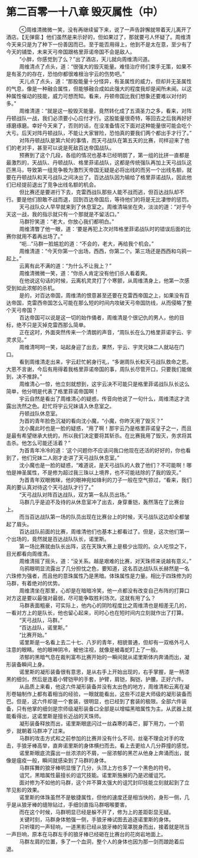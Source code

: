 <h1>第二百零一十八章 毁灭属性（中）</h1>
<div id="content">&nbsp&nbsp&nbsp&nbsp&nbsp&nbsp&nbsp&nbsp
 周维清微微一笑，没有再继续留下来，说了一声告辞懈就带着天儿离开了酒店。【无弹窗.】他们虽然是来示好的，但如果过了，那就要弓人怀疑了。周维清今天来只是为了种下一份善因而已。至于能否用得上，他到不是太在意，至少有了今天的铺垫，未来天弓帝国跟格里菲诺帝国不会是敌人。
 <br/>&nbsp&nbsp&nbsp&nbsp&nbsp&nbsp&nbsp&nbsp
 “小胖，你感觉到了么？”出了酒店，天儿就向周维清问道。
 <br/>&nbsp&nbsp&nbsp&nbsp&nbsp&nbsp&nbsp&nbsp
 周维清点了点头，道：“很强大的毁灭能量。难怪治疗师们束手无策，如果不是有圣力的存在，恐怕你都很难根治宇云的伤势吧。”
 <br/>&nbsp&nbsp&nbsp&nbsp&nbsp&nbsp&nbsp&nbsp
 天儿点了点头，道：“那股能量十分怪异，有圣属性的威力，但却并无圣属性的气息，像是一种融合属性，但能够融合成如此强大的程度我却是闻所未闻。以这种属性催动的技能，威力可想而知。看来，丹顿帝国比我们想象还要难以对付的多。”
 <br/>&nbsp&nbsp&nbsp&nbsp&nbsp&nbsp&nbsp&nbsp
 周维清道：“就是这一股毁灭能量，竟然转化成了五滴圣力之多，看来，对阵丹顿战队一战，我们必须要小心应付才行。这股能量很奇特，等回去之后我再好好琢磨琢磨。幸好今天来了，否则的话，在没准备情况下面对这种能量很可能会吃个大亏。后天对阵丹顿战队，不能让大家冒险，恐怕真的要我们两个都出手才行了。”
 <br/>&nbsp&nbsp&nbsp&nbsp&nbsp&nbsp&nbsp&nbsp
 对阵丹顿战队是第六轮的事情，而天弓战队在第五天的比赛，司样迎来了他们的老对手，甚至可以说是死敌百达帝国战队。
 <br/>&nbsp&nbsp&nbsp&nbsp&nbsp&nbsp&nbsp&nbsp
 预赛到了这个几段，各组的情况也基本已经明朗了，第一组的比拼一直都是最激烈的，天战队、丹顿战队、格里菲诺战队，这都是传统强队再加上天弓战队这匹黑马，导致第一组竞争极为激烈天帝国无疑是必将出线的而另一个出线名额，就要在丹顿战队和天弓战队之间决出了。百达战队因为输给了格里菲诺战队，因此他们已经提前退出了竞争出线名额的机会。
 <br/>&nbsp&nbsp&nbsp&nbsp&nbsp&nbsp&nbsp&nbsp
 但比赛还是要进行下去，克雷西战队那些人能不战而逃，但百达战队却不行。要是他们胆敢不战而退，回到百达帝国后，等待他们的将是无比凄惨的惩罚。
 <br/>&nbsp&nbsp&nbsp&nbsp&nbsp&nbsp&nbsp&nbsp
 天弓战队众人早早就来到了休息室之。周维清端坐在央，淡淡的道：“对于今天这一战，我的指示就只有一个那就是不留活口。”
 <br/>&nbsp&nbsp&nbsp&nbsp&nbsp&nbsp&nbsp&nbsp
 马群狞笑道：“老大，你放心我们都明白。”
 <br/>&nbsp&nbsp&nbsp&nbsp&nbsp&nbsp&nbsp&nbsp
 周维清瞥了他一眼，道：‘要是再犯上次对阵格里菲诺战队时的错误后面的比赛你就用不着再出场了。”
 <br/>&nbsp&nbsp&nbsp&nbsp&nbsp&nbsp&nbsp&nbsp
 “呃…”马群一脸尴尬的道：“不会的，老大，再给我个机会。”
 <br/>&nbsp&nbsp&nbsp&nbsp&nbsp&nbsp&nbsp&nbsp
 周维清道：“今天你第一个出场，西西，你第二个。第三场还是西西和乌鸦一起上。”
 <br/>&nbsp&nbsp&nbsp&nbsp&nbsp&nbsp&nbsp&nbsp
 云离有此不满的道：“为什么不让我上？”
 <br/>&nbsp&nbsp&nbsp&nbsp&nbsp&nbsp&nbsp&nbsp
 周维清微微一笑，道：“你杀人肯定没有他们杀人看着爽。
 <br/>&nbsp&nbsp&nbsp&nbsp&nbsp&nbsp&nbsp&nbsp
 在他说这句话的时候，云离机灵灵打了个寒颤，从周维清身上，他第一次感受到如此浓郁的杀机。
 <br/>&nbsp&nbsp&nbsp&nbsp&nbsp&nbsp&nbsp&nbsp
 是的，对百达帝国，周维清的恨意甚至还要在克雷西帝国之上，如果没有百达帝国，克雷西帝国怎么可能在那么短的时间内攻破天弓帝国防线，从而侵略了整个天弓帝国？
 <br/>&nbsp&nbsp&nbsp&nbsp&nbsp&nbsp&nbsp&nbsp
 百达帝国可以说是这一切的始作俑者，周维清是个很记仇的男人，他的目标，绝不只是灭掉克雷西那么简单。
 <br/>&nbsp&nbsp&nbsp&nbsp&nbsp&nbsp&nbsp&nbsp
 正在这时，外面突然传来一个清朗的声音，“周队长在么刀格里菲诺宇云、宇灵求见。”
 <br/>&nbsp&nbsp&nbsp&nbsp&nbsp&nbsp&nbsp&nbsp
 周维清呵呵一笑，站起身迎了出去，果然，宇云、宇灵兄妹二人就站在门口。
 <br/>&nbsp&nbsp&nbsp&nbsp&nbsp&nbsp&nbsp&nbsp
 看到周维清走出来，宇云赶忙躬身行礼，“多谢周队长和天弓战队救命之恩。大恩不言谢，今后有用得着我格里菲诺帝国的事，周队长尽管开口，只要我们能做到，决不推辞。”
 <br/>&nbsp&nbsp&nbsp&nbsp&nbsp&nbsp&nbsp&nbsp
 周维清心一惊，他立刻就想到，这宇云决不可能只是格里菲诺战队队长这么简单，他分明是代表了格里菲诺帝国啊！
 <br/>&nbsp&nbsp&nbsp&nbsp&nbsp&nbsp&nbsp&nbsp
 宇云自然是看出了周维清心的疑惑，传音向他说了一句什么，周维清这才流露出洗然之色。赶忙将宇云兄妹请入休息室之。
 <br/>&nbsp&nbsp&nbsp&nbsp&nbsp&nbsp&nbsp&nbsp
 丹顿战队休息室。
 <br/>&nbsp&nbsp&nbsp&nbsp&nbsp&nbsp&nbsp&nbsp
 为首的青年脸色沉凝的看向沈小魔，“小魔，你昨天用了毁灭？”
 <br/>&nbsp&nbsp&nbsp&nbsp&nbsp&nbsp&nbsp&nbsp
 沈小魔此时也是一脸的疑惑，“用了啊！那宇云乃是格里菲诺皇子之一，而且是最有希望继承大统的，所以我们决定要将其斩杀。在比赛我用了毁灭，务求将其击杀。他怎么可能还活着？”
 <br/>&nbsp&nbsp&nbsp&nbsp&nbsp&nbsp&nbsp&nbsp
 为首青年冷冷的道：‘这个问题你不应该问我口他现在还活的好好的，你也看到了，他们兄妹二人刚才走讲了天弓战队休息室。”
 <br/>&nbsp&nbsp&nbsp&nbsp&nbsp&nbsp&nbsp&nbsp
 沈小魔也是一脸的疑惑，“难道说，是天弓战队的人救了他们？不可能啊！哪怕是神圣属性，不是修为超过我三珠以上境界，也不可能祛除的了我的毁灭。”
 <br/>&nbsp&nbsp&nbsp&nbsp&nbsp&nbsp&nbsp&nbsp
 为首青年双眼微眯，他的眼神宛如锋利的刀子一般在空气掠过，“看来，我们真的要认真对待这个天弓战队才行了。”
 <br/>&nbsp&nbsp&nbsp&nbsp&nbsp&nbsp&nbsp&nbsp
 “天弓战队对阵百达战队，双方第一名队员出场。”
 <br/>&nbsp&nbsp&nbsp&nbsp&nbsp&nbsp&nbsp&nbsp
 马群几乎是迫不及待的从休息室冲了出去，身穿重铠，轰然落在了比赛台上。
 <br/>&nbsp&nbsp&nbsp&nbsp&nbsp&nbsp&nbsp&nbsp
 而当百达战队第一场的队员出现在比赛台上的时候，天弓战队这边却全都皱起了眉头。
 <br/>&nbsp&nbsp&nbsp&nbsp&nbsp&nbsp&nbsp&nbsp
 百达战队前面的比赛，周维清他们也基本上都看过了。但是，这次他们第一个出场的，竟然就是百达战队队长，诺里斯。
 <br/>&nbsp&nbsp&nbsp&nbsp&nbsp&nbsp&nbsp&nbsp
 第一场比赛就由队长出阵，这在天珠大赛上是极少出现的。众人吃惊之下，目光都看向周维清。
 <br/>&nbsp&nbsp&nbsp&nbsp&nbsp&nbsp&nbsp&nbsp
 周维清摇了摇头，道：“没关系。越是艰难的比赛，对天珠师来说越有意义。”
 <br/>&nbsp&nbsp&nbsp&nbsp&nbsp&nbsp&nbsp&nbsp
 乌鸦眼明显流露出了几分担忱之色，要知道，这名百达战队队长赫然是一名六珠修为强者，而且他的意珠属性乃是黑暗。体珠属性是力量。相比于四珠修为的马群，有着绝对的优势。
 <br/>&nbsp&nbsp&nbsp&nbsp&nbsp&nbsp&nbsp&nbsp
 周维清坐在那里，心却是在暗暗冷笑，他一点都没有改变自己布阵的打算口对方这是要以最强对最弱，尽可能争取胜利场次。这就有用了么？
 <br/>&nbsp&nbsp&nbsp&nbsp&nbsp&nbsp&nbsp&nbsp
 马群表面粗豪，可实际上，他内心的阴险程度比之周维清也是相差无几的，一看对方上的是队长，他也留心起来，司时心也在短时间内立刻就作出了打算。
 <br/>&nbsp&nbsp&nbsp&nbsp&nbsp&nbsp&nbsp&nbsp
 “天弓战队，马群。”
 <br/>&nbsp&nbsp&nbsp&nbsp&nbsp&nbsp&nbsp&nbsp
 “百达战队，诺里斯。”
 <br/>&nbsp&nbsp&nbsp&nbsp&nbsp&nbsp&nbsp&nbsp
 “比赛开始。”
 <br/>&nbsp&nbsp&nbsp&nbsp&nbsp&nbsp&nbsp&nbsp
 诺里斯是一名看上去二十七、八岁的青年，相貌普通，但却有一双格外弓人注意的眼睛。他的眼神阴冷，被他注视，就像是被毒蛇盯上了一般。
 <br/>&nbsp&nbsp&nbsp&nbsp&nbsp&nbsp&nbsp&nbsp
 浓郁的黑暗气息在裁判富布比赛开始的一瞬间就从诺里斯体内奔涌而出，凝形装备瞬间上身。
 <br/>&nbsp&nbsp&nbsp&nbsp&nbsp&nbsp&nbsp&nbsp
 诺里斯的凝形装备很有意思，是从右手上开始出现的，右手掌握，是一柄漆黑的细剑，然后是连着小臂铠甲的手套，护臂，肩铠，胸铠，护腰。正好六件。
 <br/>&nbsp&nbsp&nbsp&nbsp&nbsp&nbsp&nbsp&nbsp
 从品质上来看，他这六件凝形装备并没有太出色的地方，周维清和云离在凝形卷轴制作上都有着相当的经验，一眼就能看出，这些不过是大师级的凝形装备而巴。但是，这六件却是一个套装，很明显，也已经到了套装的极限。全部六件装备，只有他掌的细剑是宗师级凝形装备口全部是以增幅黑暗属性为主。从武器上就能看得出，这诺里斯是擅长近战的天珠师。
 <br/>&nbsp&nbsp&nbsp&nbsp&nbsp&nbsp&nbsp&nbsp
 凝形装备释放而出，诺里斯眼底闪过一丝森寒的毒芒，脚下用力，一个箭步，就朝着马群冲了过来。
 <br/>&nbsp&nbsp&nbsp&nbsp&nbsp&nbsp&nbsp&nbsp
 马群的攻击方式和之前参加的比赛并没有什么不司，丝毫不理会对手的攻击，手狼牙棒高举，直奔诺里斯的身体横扫而去。看上去更给人几分莽撞的感觉。
 <br/>&nbsp&nbsp&nbsp&nbsp&nbsp&nbsp&nbsp&nbsp
 诺里斯眼底流露出一丝浓浓的不屑，一层浓郁的黑芒从他身上奔涌而出，就像是瘟疫一般，瞬间就感染到了马群的身体。
 <br/>&nbsp&nbsp&nbsp&nbsp&nbsp&nbsp&nbsp&nbsp
 马群挥舞的狼牙棒明显慢了几分，头顶上方也多了一个黑色的符号。
 <br/>&nbsp&nbsp&nbsp&nbsp&nbsp&nbsp&nbsp&nbsp
 诅咒，黑暗属性最擅长的诅咒技能。诺里斯施展的乃是迟缓诅咒。
 <br/>&nbsp&nbsp&nbsp&nbsp&nbsp&nbsp&nbsp&nbsp
 面对修为不如他的马群，这个并不算太强大的诅咒封印技能立刻就起到了立竿见影的效果。
 <br/>&nbsp&nbsp&nbsp&nbsp&nbsp&nbsp&nbsp&nbsp
 诺里斯的体珠虽然不是敏捷属性，但他的速度还是相当快的，身形一侧，几乎是从狼牙棒的缝隙钻过，手细剑直指马群咽喉要害。
 <br/>&nbsp&nbsp&nbsp&nbsp&nbsp&nbsp&nbsp&nbsp
 而在这个时候，马群明显已经是躲不开了，修为上的差距彰显无疑。
 <br/>&nbsp&nbsp&nbsp&nbsp&nbsp&nbsp&nbsp&nbsp
 关键时刻，马群身体勉强一侧，手狼牙棒试图去追逐诺里斯的身体。
 <br/>&nbsp&nbsp&nbsp&nbsp&nbsp&nbsp&nbsp&nbsp
 只听噗的一声轻响，一道黑影已经从狼牙棒的笼罩脱身而出，接着就是咣当一声巨响，原本在马群左手的狼牙棒已经砸在比赛台的花岗岩地面上。
 <br/>&nbsp&nbsp&nbsp&nbsp&nbsp&nbsp&nbsp&nbsp
 马群左肩的位置，多了一个血洞，整个人的身体也因为那一剑而踉跄着后退。
 <br/>&nbsp&nbsp&nbsp&nbsp&nbsp&nbsp&nbsp&nbsp
 <br/>&nbsp&nbsp&nbsp&nbsp&nbsp&nbsp&nbsp&nbsp
</div>
